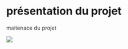 <div>
    <h1>présentation du projet</h1>
    <p>maitenace du projet</p>
    <img src="/assets/soin-et-nature.svg">
</div>

